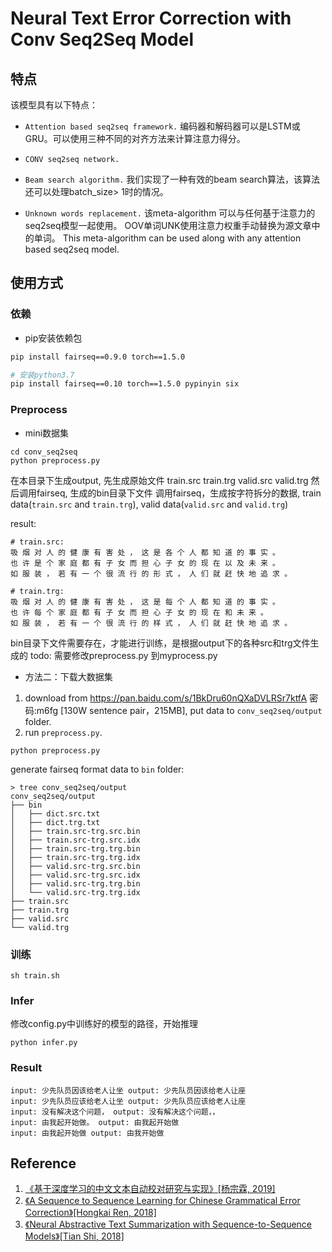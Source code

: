 # Neural Text Error Correction with Conv Seq2Seq Model

## 特点

该模型具有以下特点：

- ```Attention based seq2seq framework.```
编码器和解码器可以是LSTM或GRU。可以使用三种不同的对齐方法来计算注意力得分。

- ```CONV seq2seq network.```

- ```Beam search algorithm.```
我们实现了一种有效的beam search算法，该算法还可以处理batch_size> 1时的情况。

- ```Unknown words replacement.```
该meta-algorithm 可以与任何基于注意力的seq2seq模型一起使用。
OOV单词UNK使用注意力权重手动替换为源文章中的单词。
This meta-algorithm can be used along with any attention based seq2seq model.

## 使用方式

### 依赖
* pip安装依赖包
```bash
pip install fairseq==0.9.0 torch==1.5.0

# 安装python3.7 
pip install fairseq==0.10 torch==1.5.0 pypinyin six
```


### Preprocess

- mini数据集
```
cd conv_seq2seq
python preprocess.py
```
在本目录下生成output, 先生成原始文件
train.src
train.trg
valid.src
valid.trg
然后调用fairseq, 生成的bin目录下文件
调用fairseq，生成按字符拆分的数据, train data(`train.src` and `train.trg`), valid data(`valid.src` and `valid.trg`)

result:
```
# train.src:
吸 烟 对 人 的 健 康 有 害 处 ， 这 是 各 个 人 都 知 道 的 事 实 。
也 许 是 个 家 庭 都 有 子 女 而 担 心 子 女 的 现 在 以 及 未 来 。
如 服 装 ， 若 有 一 个 很 流 行 的 形 式 ， 人 们 就 赶 快 地 追 求 。

# train.trg:
吸 烟 对 人 的 健 康 有 害 处 ， 这 是 每 个 人 都 知 道 的 事 实 。
也 许 每 个 家 庭 都 有 子 女 而 担 心 子 女 的 现 在 和 未 来 。
如 服 装 ， 若 有 一 个 很 流 行 的 样 式 ， 人 们 就 赶 快 地 追 求 。
```
bin目录下文件需要存在，才能进行训练，是根据output下的各种src和trg文件生成的
todo:  需要修改preprocess.py 到myprocess.py

- 方法二：下载大数据集

1. download from https://pan.baidu.com/s/1BkDru60nQXaDVLRSr7ktfA  密码:m6fg [130W sentence pair，215MB], put data to `conv_seq2seq/output` folder.
2. run `preprocess.py`.
```
python preprocess.py
```

generate fairseq format data to `bin` folder:
```
> tree conv_seq2seq/output
conv_seq2seq/output
├── bin
│   ├── dict.src.txt
│   ├── dict.trg.txt
│   ├── train.src-trg.src.bin
│   ├── train.src-trg.src.idx
│   ├── train.src-trg.trg.bin
│   ├── train.src-trg.trg.idx
│   ├── valid.src-trg.src.bin
│   ├── valid.src-trg.src.idx
│   ├── valid.src-trg.trg.bin
│   └── valid.src-trg.trg.idx
├── train.src
├── train.trg
├── valid.src
└── valid.trg
```

### 训练

```
sh train.sh
```

### Infer
修改config.py中训练好的模型的路径，开始推理
```
python infer.py

```

### Result
```
input: 少先队员因该给老人让坐 output: 少先队员因该给老人让座
input: 少先队员应该给老人让坐 output: 少先队员应该给老人让座
input: 没有解决这个问题， output: 没有解决这个问题，，
input: 由我起开始做。 output: 由我起开始做
input: 由我起开始做 output: 由我开始做

```

## Reference
1. [《基于深度学习的中文文本自动校对研究与实现》[杨宗霖, 2019]](https://github.com/shibing624/pycorrector/blob/master/docs/基于深度学习的中文文本自动校对研究与实现.pdf)
2. [《A Sequence to Sequence Learning for Chinese Grammatical Error Correction》[Hongkai Ren, 2018]](https://link.springer.com/chapter/10.1007/978-3-319-99501-4_36)
2. [《Neural Abstractive Text Summarization with Sequence-to-Sequence Models》[Tian Shi, 2018]](https://arxiv.org/abs/1812.02303)
